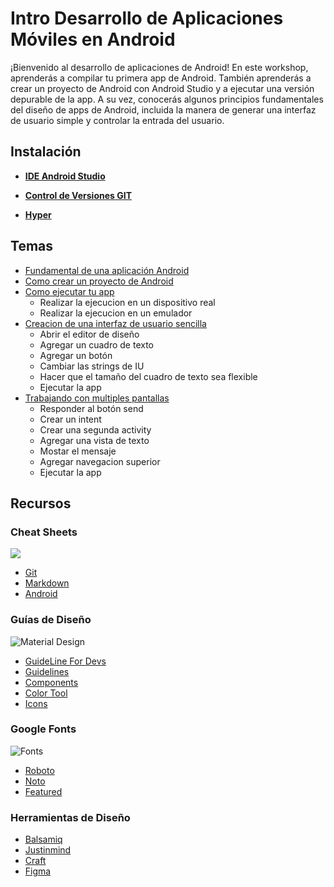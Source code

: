 # Intro Desarrollo de Aplicaciones Móviles en Android

¡Bienvenido al desarrollo de aplicaciones de Android!
En este workshop, aprenderás a compilar tu primera app de Android. También aprenderás a crear un proyecto de Android con Android Studio y a ejecutar una versión depurable de la app. A su vez, conocerás algunos principios fundamentales del diseño de apps de Android, incluida la manera de generar una interfaz de usuario simple y controlar la entrada del usuario. 

## Instalación

* [**IDE Android Studio**](https://developer.android.com/studio/?hl=es-419)

* [**Control de Versiones GIT**](https://git-scm.com/)

* [**Hyper**](https://hyper.is/)

## Temas
* [Fundamental de una aplicación Android](https://github.com/FernandaOchoa/AndroidWorkshop/blob/master/Modulo%201/Fundamentals.md)
* [Como crear un proyecto de Android](https://github.com/FernandaOchoa/AndroidWorkshop/blob/master/Modulo%201/Creating%20Project.md)
* [Como ejecutar tu app](https://github.com/FernandaOchoa/AndroidWorkshop/blob/master/Modulo%201/RunningApp.md)
    * Realizar la ejecucion en un dispositivo real
    * Realizar la ejecucion en un emulador
* [Creacion de una interfaz de usuario sencilla](https://github.com/FernandaOchoa/AndroidWorkshop/blob/master/Modulo%201/BuildingUI.md)
    * Abrir el editor de diseño
    * Agregar un cuadro de texto
    * Agregar un botón
    * Cambiar las strings de IU
    * Hacer que el tamaño del cuadro de texto sea flexible
    * Ejecutar la app
* [Trabajando con multiples pantallas](https://github.com/FernandaOchoa/AndroidWorkshop/blob/master/Modulo%201/StartingActivity.md)
    * Responder al botón send
    * Crear un intent
    * Crear una segunda activity
    * Agregar una vista de texto
    * Mostar el mensaje
    * Agregar navegacion superior
    * Ejecutar la app  
    
## Recursos 
### Cheat Sheets
![](https://cdn-images-1.medium.com/max/1600/1*BWBlHE-OQwiZYeZqLmIUDw.png)
* [Git](https://education.github.com/git-cheat-sheet-education.pdf) 
* [Markdown](https://guides.github.com/pdfs/markdown-cheatsheet-online.pdf)
* [Android](https://www.cheatography.com//kekc42/cheat-sheets/android-studio-windows-linux/pdf/)

### Guías de Diseño
![Material Design](https://storage.googleapis.com/gd-wagtail-prod-assets/images/material_design.max-800x400.jpegquality-90.jpg) 

* [GuideLine For Devs](https://material.io/guidelines/)
* [Guidelines](https://material.io/)
* [Components](https://material.io/components/)
* [Color Tool](https://material.io/color/#!/?view.left=0&view.right=0)
* [Icons](https://material.io/icons/)  


### Google Fonts
![Fonts](https://storage.googleapis.com/gd-wagtail-prod-assets/images/fonts.max-800x400.jpegquality-90.jpg)  

* [Roboto](https://fonts.google.com/specimen/Roboto)
* [Noto](https://fonts.google.com/specimen/Noto+Sans)
* [Featured](https://fonts.google.com/featured)

### Herramientas de Diseño
* [Balsamiq](https://balsamiq.com/)
* [Justinmind](https://www.justinmind.com/)
* [Craft](https://www.invisionapp.com/craft)
* [Figma](https://www.figma.com/)
